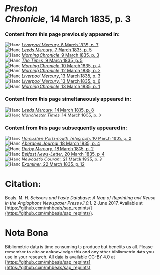 # *Preston Chronicle*, 14 March 1835, p. 3  
  
### Content from this page previously appeared in:  
![Hand](http://scissorsandpaste.net/wp-content/uploads/2017/06/smallhandpointer.png) [*Liverpool Mercury*, 6 March 1835, p. 7](https://mhbeals.github.io/sap_html/Liverpool-Mercury/Liverpool-Mercury-6-March-1835-p-7)  
![Hand](http://scissorsandpaste.net/wp-content/uploads/2017/06/smallhandpointer.png) [*Leeds Mercury*, 7 March 1835, p. 5](https://mhbeals.github.io/sap_html/Leeds-Mercury/Leeds-Mercury-7-March-1835-p-5)  
![Hand](http://scissorsandpaste.net/wp-content/uploads/2017/06/smallhandpointer.png) [*Morning Chronicle*, 9 March 1835, p. 3](https://mhbeals.github.io/sap_html/Morning-Chronicle/Morning-Chronicle-9-March-1835-p-3)  
![Hand](http://scissorsandpaste.net/wp-content/uploads/2017/06/smallhandpointer.png) [*The Times*, 9 March 1835, p. 5](https://mhbeals.github.io/sap_html/The-Times/The-Times-9-March-1835-p-5)  
![Hand](http://scissorsandpaste.net/wp-content/uploads/2017/06/smallhandpointer.png) [*Morning Chronicle*, 10 March 1835, p. 4](https://mhbeals.github.io/sap_html/Morning-Chronicle/Morning-Chronicle-10-March-1835-p-4)  
![Hand](http://scissorsandpaste.net/wp-content/uploads/2017/06/smallhandpointer.png) [*Morning Chronicle*, 12 March 1835, p. 3](https://mhbeals.github.io/sap_html/Morning-Chronicle/Morning-Chronicle-12-March-1835-p-3)  
![Hand](http://scissorsandpaste.net/wp-content/uploads/2017/06/smallhandpointer.png) [*Liverpool Mercury*, 13 March 1835, p. 3](https://mhbeals.github.io/sap_html/Liverpool-Mercury/Liverpool-Mercury-13-March-1835-p-3)  
![Hand](http://scissorsandpaste.net/wp-content/uploads/2017/06/smallhandpointer.png) [*Liverpool Mercury*, 13 March 1835, p. 6](https://mhbeals.github.io/sap_html/Liverpool-Mercury/Liverpool-Mercury-13-March-1835-p-6)  
![Hand](http://scissorsandpaste.net/wp-content/uploads/2017/06/smallhandpointer.png) [*Morning Chronicle*, 13 March 1835, p. 1](https://mhbeals.github.io/sap_html/Morning-Chronicle/Morning-Chronicle-13-March-1835-p-1)  
  
### Content from this page simeltaneously appeared in:  
![Hand](http://scissorsandpaste.net/wp-content/uploads/2017/06/smallhandpointer.png) [*Leeds Mercury*, 14 March 1835, p. 8](https://mhbeals.github.io/sap_html/Leeds-Mercury/Leeds-Mercury-14-March-1835-p-8)  
![Hand](http://scissorsandpaste.net/wp-content/uploads/2017/06/smallhandpointer.png) [*Manchester Times*, 14 March 1835, p. 3](https://mhbeals.github.io/sap_html/Manchester-Times/Manchester-Times-14-March-1835-p-3)  
  
### Content from this page subsequently appeared in:  
![Hand](http://scissorsandpaste.net/wp-content/uploads/2017/06/smallhandpointer.png) [*Hampshire Portsmouth Telegraph*, 16 March 1835, p. 2](https://mhbeals.github.io/sap_html/Hampshire-Portsmouth-Telegraph/Hampshire-Portsmouth-Telegraph-16-March-1835-p-2)  
![Hand](http://scissorsandpaste.net/wp-content/uploads/2017/06/smallhandpointer.png) [*Aberdeen Journal*, 18 March 1835, p. 4](https://mhbeals.github.io/sap_html/Aberdeen-Journal/Aberdeen-Journal-18-March-1835-p-4)  
![Hand](http://scissorsandpaste.net/wp-content/uploads/2017/06/smallhandpointer.png) [*Derby Mercury*, 18 March 1835, p. 2](https://mhbeals.github.io/sap_html/Derby-Mercury/Derby-Mercury-18-March-1835-p-2)  
![Hand](http://scissorsandpaste.net/wp-content/uploads/2017/06/smallhandpointer.png) [*Belfast News-Letter*, 20 March 1835, p. 4](https://mhbeals.github.io/sap_html/Belfast-News-Letter/Belfast-News-Letter-20-March-1835-p-4)  
![Hand](http://scissorsandpaste.net/wp-content/uploads/2017/06/smallhandpointer.png) [*Newcastle Courant*, 21 March 1835, p. 3](https://mhbeals.github.io/sap_html/Newcastle-Courant/Newcastle-Courant-21-March-1835-p-3)  
![Hand](http://scissorsandpaste.net/wp-content/uploads/2017/06/smallhandpointer.png) [*Examiner*, 22 March 1835, p. 12](https://mhbeals.github.io/sap_html/Examiner/Examiner-22-March-1835-p-12)  


# Citation: 

Beals. M. H. *Scissors and Paste Database: A Map of Reprinting and Reuse in the Anglophone Newspaper Press v.1.0.1.* 2 June 2017. Available at [https://github.com/mhbeals/sap_reprints/](https://github.com/mhbeals/sap_reprints/). 

# Nota Bona

Bibliometric data is time consuming to produce but benefits us all. Please remember to cite or acknowledge this and any other bibliometric data you use in your research. All data is available CC-BY 4.0 at [https://github.com/mhbeals/sap_reprints](https://github.com/mhbeals/sap_reprints)